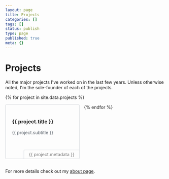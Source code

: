 ```yaml
---
layout: page
title: Projects
categories: []
tags: []
status: publish
type: page
published: true
meta: {}
---
```


# Projects

All the major projects I've worked on in the last few years. Unless otherwise noted, I'm the sole-founder of each of the projects.

{% for project in site.data.projects %}
  <div class="fx-project">
    <div class="title">
      <h3><a href="{{ project.url }}" target="_blank">{{ project.title }}</a></h3>
    </div>
    <div class="subtitle">
      {{ project.subtitle }}
    </div>
    <div class="metadata">
      {{ project.metadata }}
    </div>
  </div>
{% endfor %}

<br />

For more details check out my [about page](/about).

<style type="text/css">
  .fx-project {
    border: 1px solid #d1d5da;
    margin-bottom: 16px;
    margin-right: 10px;
    padding: 20px;
    width: calc(50% - 40px - 20px);
    height: 130px;
    display: inline-block;
    border-radius: 3px;
    vertical-align: top;
    position: relative;
  }

  @media screen and (max-width: 800px) {
    .fx-project {
      width: calc(100% - 40px);
      height: 180px;
    }
  }

  .fx-project > .title {

  }
  .fx-project > .title > h3 > a {
    text-decoration: none;
  }
  .fx-project > .subtitle {
    color: #586069;
    font-size: 14px;
  }
  .fx-project > .metadata {
    font-size: 14px;
    color: #777;
    border: 1px solid #d1d5da;
    border-right: 0;
    border-bottom: 0;
    max-width: 80%;
    
    padding: 5px;
    padding-left: 15px;
    padding-right: 15px;
    position: absolute;
    bottom: 0px;
    right: 0px;
    border-radius: 3px 0 0 0;
  }
</style>
